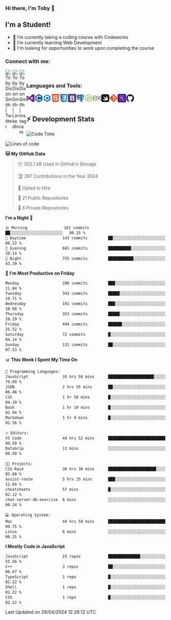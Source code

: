 ### Hi there, I'm Toby 👋

## I'm a Student!
- 🔭 I’m currently taking a coding course with Codeworks
- 🌱 I’m currently learning Web Development
- 💬 I'm looking for opportunities to work upon completing the course

### Connect with me:

[<img align="left" alt="Toby Dixon Smith | Twitter" width="22px" src="https://cdn.jsdelivr.net/npm/simple-icons@v3/icons/twitter.svg" />][twitter]
[<img align="left" alt="Toby Dixon Smith | LinkedIn" width="22px" src="https://cdn.jsdelivr.net/npm/simple-icons@v3/icons/linkedin.svg" />][linkedin]
[<img align="left" alt="Toby Dixon Smith | Instagram" width="22px" src="https://cdn.jsdelivr.net/npm/simple-icons@v3/icons/instagram.svg" />][instagram]

[twitter]: https://twitter.com/TobyDixonSmith1
[instagram]: https://www.instagram.com/toby_ds1/
[linkedin]: https://www.linkedin.com/in/toby-dixon-smith-4734331a3/

<br />

### Languages and Tools:

<img align="left" alt="Visual Studio Code" title="Visual Studio Code" width="26px" src="logos/visualstudio.png" />
<img align="left" alt="C" title="C" width="26px" src="logos/c.png" />
<img align="left" alt="C++" title="C++" width="26px" src="logos/c-plus.png" />
<img align="left" alt="HTML5" title="HTML 5" width="26px" src="logos/html.png" />
<img align="left" alt="CSS3" title="CSS 3" width="26px" src="logos/css3.png" />
<img align="left" alt="BootStrap" title="BootStrap" width="26px" src="logos/bootstrap.png" />
<img align="left" alt="PostgresSQL" title="PostgresSPQ" width="26px" src="logos/postgresql.png" />
<img align="left" alt="Node JS" title="Node JS" width="26px" src="logos/node-js.png" />
<img align="left" alt="Express" title="Express" width="26px" src="logos/express.png" />
<img align="left" alt="Swift" title="Swift" width="26px" src="logos/swift.png" />
<img align="left" alt="Git" title="Git" width="26px" src="logos/git.png" />
<img align="left" alt="Heroku" title="Heroku" width="26px" src="logos/heroku.png" />
<img align="left" alt="GitHub" title="GitHub" width="26px" src="logos/github.png" />
<br />
<br />

## :zap: Development Stats

<!--START_SECTION:waka-->
![Code Time](http://img.shields.io/badge/Code%20Time-493%20hrs%2025%20mins-blue)

![Lines of code](https://img.shields.io/badge/From%20Hello%20World%20I%27ve%20Written-1.6%20million%20lines%20of%20code-blue)

**🐱 My GitHub Data** 

> 📦 502.1 kB Used in GitHub's Storage 
 > 
> 🏆 287 Contributions in the Year 2024
 > 
> 💼 Opted to Hire
 > 
> 📜 21 Public Repositories 
 > 
> 🔑 6 Private Repositories 
 > 
**I'm a Night 🦉** 

```text
🌞 Morning                161 commits         ██░░░░░░░░░░░░░░░░░░░░░░░   09.25 % 
🌆 Daytime                143 commits         ██░░░░░░░░░░░░░░░░░░░░░░░   08.22 % 
🌃 Evening                681 commits         ██████████░░░░░░░░░░░░░░░   39.14 % 
🌙 Night                  755 commits         ███████████░░░░░░░░░░░░░░   43.39 % 
```
📅 **I'm Most Productive on Friday** 

```text
Monday                   206 commits         ███░░░░░░░░░░░░░░░░░░░░░░   11.84 % 
Tuesday                  343 commits         █████░░░░░░░░░░░░░░░░░░░░   19.71 % 
Wednesday                191 commits         ███░░░░░░░░░░░░░░░░░░░░░░   10.98 % 
Thursday                 353 commits         █████░░░░░░░░░░░░░░░░░░░░   20.29 % 
Friday                   444 commits         ██████░░░░░░░░░░░░░░░░░░░   25.52 % 
Saturday                 72 commits          █░░░░░░░░░░░░░░░░░░░░░░░░   04.14 % 
Sunday                   131 commits         ██░░░░░░░░░░░░░░░░░░░░░░░   07.53 % 
```


📊 **This Week I Spent My Time On** 

```text
💬 Programming Languages: 
JavaScript               35 hrs 56 mins      ████████████████████░░░░░   79.69 % 
JSON                     2 hrs 55 mins       ██░░░░░░░░░░░░░░░░░░░░░░░   06.48 % 
CSS                      1 hr 50 mins        █░░░░░░░░░░░░░░░░░░░░░░░░   04.10 % 
Bash                     1 hr 19 mins        █░░░░░░░░░░░░░░░░░░░░░░░░   02.94 % 
Markdown                 1 hr 9 mins         █░░░░░░░░░░░░░░░░░░░░░░░░   02.56 % 

🔥 Editors: 
VS Code                  44 hrs 52 mins      █████████████████████████   99.50 % 
DataGrip                 13 mins             ░░░░░░░░░░░░░░░░░░░░░░░░░   00.50 % 

🐱‍💻 Projects: 
CSS-Race                 38 hrs 36 mins      █████████████████████░░░░   85.60 % 
assist-route             5 hrs 25 mins       ███░░░░░░░░░░░░░░░░░░░░░░   12.04 % 
cheatsheets              57 mins             █░░░░░░░░░░░░░░░░░░░░░░░░   02.12 % 
chat-server-db-exercise  6 mins              ░░░░░░░░░░░░░░░░░░░░░░░░░   00.24 % 

💻 Operating System: 
Mac                      44 hrs 58 mins      █████████████████████████   99.75 % 
Linux                    6 mins              ░░░░░░░░░░░░░░░░░░░░░░░░░   00.25 % 
```

**I Mostly Code in JavaScript** 

```text
JavaScript               25 repos            ██████████████░░░░░░░░░░░   55.56 % 
C++                      3 repos             ██░░░░░░░░░░░░░░░░░░░░░░░   06.67 % 
TypeScript               1 repo              █░░░░░░░░░░░░░░░░░░░░░░░░   02.22 % 
Shell                    1 repo              █░░░░░░░░░░░░░░░░░░░░░░░░   02.22 % 
CSS                      1 repo              █░░░░░░░░░░░░░░░░░░░░░░░░   02.22 % 
```




 Last Updated on 28/04/2024 12:26:12 UTC
<!--END_SECTION:waka-->
